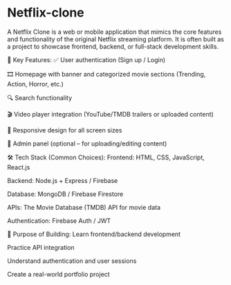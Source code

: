 # Netflix-clone

A Netflix Clone is a web or mobile application that mimics the core features and functionality of the original Netflix streaming platform. It is often built as a project to showcase frontend, backend, or full-stack development skills.

🔑 Key Features:
✅ User authentication (Sign up / Login)

🎞️ Homepage with banner and categorized movie sections (Trending, Action, Horror, etc.)

🔍 Search functionality

🎬 Video player integration (YouTube/TMDB trailers or uploaded content)

📱 Responsive design for all screen sizes

🧩 Admin panel (optional – for uploading/editing content)

🛠️ Tech Stack (Common Choices):
Frontend: HTML, CSS, JavaScript, React.js

Backend: Node.js + Express / Firebase

Database: MongoDB / Firebase Firestore

APIs: The Movie Database (TMDB) API for movie data

Authentication: Firebase Auth / JWT

🎯 Purpose of Building:
Learn frontend/backend development

Practice API integration

Understand authentication and user sessions

Create a real-world portfolio project
